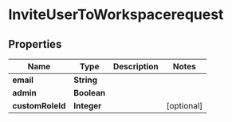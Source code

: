 

# InviteUserToWorkspacerequest


## Properties

| Name | Type | Description | Notes |
|------------ | ------------- | ------------- | -------------|
|**email** | **String** |  |  |
|**admin** | **Boolean** |  |  |
|**customRoleId** | **Integer** |  |  [optional] |



